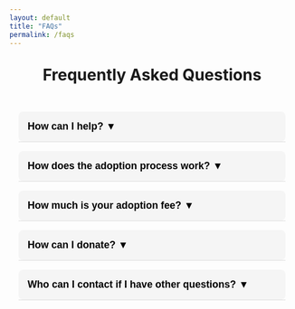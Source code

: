 ```yaml
---
layout: default
title: "FAQs"
permalink: /faqs
---
```


<h1 style="text-align:center; margin-top: 2rem;">Frequently Asked Questions</h1>

<div style="max-width:800px; margin:2rem auto; padding:1rem;">

  <!-- FAQ Item -->
  <div class="faq-item">
    <button class="faq-question">
      How can I help?
    <span class="arrow">▼</span>
    </button>
    <div class="faq-answer">
      <p>If you are not in a position to adopt, there are still plenty of other ways you can help us make a difference. We are always in need of more fosters             to help care for our animals until they find their forever home. If you are interested in fostering, please fill out 
        <a href="https://aivvlhly.formester.com/f/hyLNDHMDw" style="color:#3366cc; text-decoration:underline;">
          this form.
        </a>
        If you would like to volunteer your time, please contact Nadia at 079 596 3336 or lovingpawsrescue11@gmail.com. 
        </p>
    </div>
  </div>
  
  <div class="faq-item">
    <button class="faq-question">
      How does the adoption process work?
     <span class="arrow">▼</span>
    </button>
    <div class="faq-answer">
      <p>To start the adoption process, simply fill out 
        <a href="https://aivvlhly.formester.com/f/E3KbE110G" style="color:#3366cc; text-decoration:underline;">
          the adoption form.
        </a>
        Once approved, we'll ask you to send a video of your home for a home check and proof of payment of the adoption fee. Once everything is finalised, your       new dog or cat can go with you to their forever home.
      </p>
    </div>
  </div>

  <div class="faq-item">
    <button class="faq-question">
      How much is your adoption fee?
     <span class="arrow">▼</span>
    </button>
    <div class="faq-answer">
      <p>Our adoption fee is R1300. This covers the dog or cat's first vaccinations, microchipping, sterilisation, deworming and tick treatments. If the animal           isn't 6 months old yet, we'll organise a free sterilisation at one of our vets when the puppy or kitten is old enough.
      </p>
    </div>
  </div>

  <div class="faq-item">
    <button class="faq-question">
      How can I donate?
     <span class="arrow">▼</span>
    </button>
    <div class="faq-answer">
      <p>We have over 200 cats and dogs in our care, and appreciate all help, including donations. Please use 
        <a href="https://drive.google.com/file/d/1gKN8j9sISq0ozdlRR3N_ogXYFOCXUDJL/view?fbclid=IwZXh0bgNhZW0CMTAAYnJpZBExS3RFdExHNEU0aW9QRm1GbQEeMQo-nziyyrksSrx-3S5uXhffUbm-8gb8hJcthiSM9RHIzEjYt9PN0_l2LCU_aem_H2r0jZbqomrSLxHkC_F5QA" style="color:#3366cc; text-decoration:underline;">
          this link
        </a>
         to see how you can donate. 
      </p>
    </div>
  </div>

  <div class="faq-item">
    <button class="faq-question">
      Who can I contact if I have other questions?
     <span class="arrow">▼</span>
    </button>
    <div class="faq-answer">
      <p>If you have any other questions, please contact Nadia at 079 596 3336 or lovingpawsrescue11@gmail.com. 
      </p>
    </div>
  </div>

</div>

<style>
.faq-item {
  border-bottom: 1px solid #ddd;
  margin-bottom: 1rem;
}

.faq-question {
  width: 100%;
  text-align: left;
  background: #f5f5f5;
  border: none;
  padding: 1rem;
  font-size: 1.1rem;
  font-weight: 600;
  cursor: pointer;
  border-radius: 8px;
  transition: background 0.3s ease;
}

.faq-question:hover {
  background: #eaeaea;
}

.faq-answer {
  display: none;
  padding: 0.8rem 1rem;
  background: #fff;
  border-left: 4px solid #ccc;
  border-radius: 0 0 8px 8px;
}

.faq-answer p {
  margin: 0;
}

.faq-question.active {
  background: #dfe8ff;
}
</style>

<script>
const faqButtons = document.querySelectorAll(".faq-question");

faqButtons.forEach(btn => {
  btn.addEventListener("click", () => {
    const answer = btn.nextElementSibling;
    btn.classList.toggle("active");

    if (answer.style.display === "block") {
      answer.style.display = "none";
    } else {
      answer.style.display = "block";
    }
  });
});
</script>
